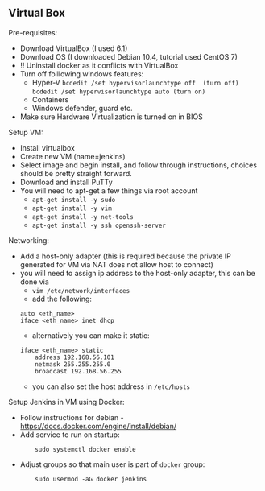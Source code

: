 Virtual Box
---

Pre-requisites:
- Download VirtualBox (I used 6.1)
- Download OS (I downloaded Debian 10.4, tutorial used CentOS 7)
- !! Uninstall docker as it conflicts with VirtualBox
- Turn off folllowing windows features:
    - Hyper-V
    `bcdedit /set hypervisorlaunchtype off  (turn off)`
    `bcdedit /set hypervisorlaunchtype auto (turn on)`
    - Containers
    - Windows defender, guard etc. 
- Make sure Hardware Virtualization is turned on in BIOS

Setup VM:
- Install virtualbox
- Create new VM (name=jenkins)
- Select image and begin install, and follow through instructions, choices should be pretty straight forward.
- Download and install PuTTy
- You will need to apt-get a few things via root account
    - `apt-get install -y sudo`
    - `apt-get install -y vim`
    - `apt-get install -y net-tools`
    - `apt-get install -y ssh openssh-server`

Networking:

- Add a host-only adapter (this is required because the private IP generated for VM via NAT does not allow host to connect)
- you will need to assign ip address to the host-only adapter, this can be done via
    - `vim /etc/network/interfaces`
    - add the following:
    ```
    auto <eth_name>
    iface <eth_name> inet dhcp
    ```
    - alternatively you can make it static:
    ```
    iface <eth_name> static
        address 192.168.56.101
        netmask 255.255.255.0
        broadcast 192.168.56.255
    ```
    - you can also set the host address in `/etc/hosts`

Setup Jenkins in VM using Docker:

- Follow instructions for debian - https://docs.docker.com/engine/install/debian/
- Add service to run on startup:
    ```
	    sudo systemctl docker enable
	```
- Adjust groups so that main user is part of `docker` group:
    ```
	    sudo usermod -aG docker jenkins
	```